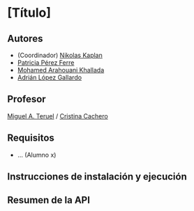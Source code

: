 # [Título]
[//]: # (Incluid aquí la descripción de vuestra aplicación. Por cierto, así se ponen comentarios en Markdown)

## Autores

* (Coordinador) [Nikolas Kaplan](https://github.com/nmk8)
* [Patricia Pérez Ferre](https://github.com/ppf30)
* [Mohamed Arahouani Khallada](https://github.com/mak5)
* [Adrián López Gallardo](https://github.com/alg204)


## Profesor
[//]: # (Dejad a quien corresponda)
[Miguel A. Teruel](https://github.com/materuel-ua) / [Cristina Cachero](https://github.com/ccacheroc)

## Requisitos
[//]: # (Indicad aquí los requisitos de vuestra aplicación, así como el alumno responsable de cada uno de ellos)
* ... (Alumno x)

## Instrucciones de instalación y ejecución
[//]: # (Indicad aquí qué habría que hacer para ejecutar vuestra aplicación)

## Resumen de la API
[//]: # (Cuando tengáis la API, añadiréis aquí la descripción de las diferentes llamadas.)
[//]: # (Para la evaluación por pares, indicaréis aquí las diferentes opciones de vuestro menú textual, especificando para qué sirve cada una de ellas)
